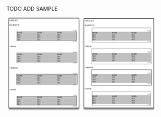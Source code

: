 TODO ADD SAMPLE



![](/assets/ch04/table-decorator-border1.png)![](/assets/ch04/table-decorator-border2.png)

